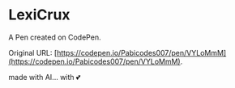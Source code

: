 # LexiCrux

A Pen created on CodePen.

Original URL: [https://codepen.io/Pabicodes007/pen/VYLoMmM](https://codepen.io/Pabicodes007/pen/VYLoMmM).

made with AI... with 💕 
